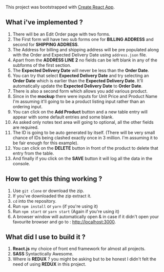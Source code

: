 This project was bootstrapped with [Create React App](https://github.com/facebook/create-react-app).

## What i've implemented ?
1. There will be an Edit Order page with two forms.
2. The First form will have two sub forms one for **BILLING ADDRESS** and second for **SHIPPING ADDRESS**.
3. The Address for billing and shipping address will be pre populated along with the Order and Expected Delivery Date using `address.json` file.
4. Apart from the **ADDRESS LINE 2** no fields can be left blank in any of the subforms of the first section.
5. The **Expected Delivery Date** will never be less than the **Order Date**.
6. You can try that select **Expected Delivery Date** and try selecting an **Order Date** which is earlier than the **Expected Delivery Date**. It'll automatically update the **Expected Delivery Date** to **Order Date**.
7. There is also a second form which allows you add various product.
8. Since in the **mockup** there were inputs for Unit Price and Product Name I'm assuming it'll going to be a product listing input rather than an ordering input.
9. You can click on the **Add Product** button and a new table entry will appear with some default entries and some blank.
10. As asked only notes text area will going to optional, all the other fields are required. 
11. The ID is going to be auto generated by itself. (There will be very small chance of IDs being clashed exactly once in 3 million. I'm assuming it to be fair enough for this example).
12. You can click on the **DELETE** button in front of the product to delete that entry from the table.
13. And finally if you click on the **SAVE** button it will log all the data in the console.


## How to get this thing working ?
1. Use `git clone` or download the zip.
2. If you've downloaded the zip extract it.
3. `cd` into the repository.
4. Run `npm install` or `yarn` (if you're using it)
5. Run `npm start` or `yarn start` (Again if you're using it)
6. A browser window will automatically open & in case if it didn't open your favourite browser and go to : [http://localhost:3000](http://localhost:3000).

## What did I use to build it ?
1. **React.js** my choice of front end framework for almost all projects.
2. **SASS** Syntactically Awesome.
3. Where is **REDUX** ? you might be asking but to be honest I didn't felt the need of using **REDUX** in this project. 